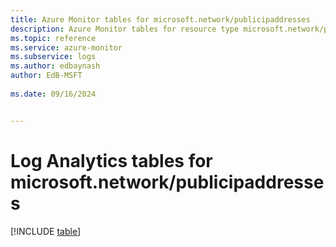 ```yaml
---
title: Azure Monitor tables for microsoft.network/publicipaddresses
description: Azure Monitor tables for resource type microsoft.network/publicipaddresses
ms.topic: reference
ms.service: azure-monitor
ms.subservice: logs
ms.author: edbaynash
author: EdB-MSFT
   
ms.date: 09/16/2024


---
```


# Log Analytics tables for microsoft.network/publicipaddresses  

[!INCLUDE [table](~/reusable-content/ce-skilling/azure/includes/azure-monitor/reference/tables/microsoft-network_publicipaddresses-include.md)]

